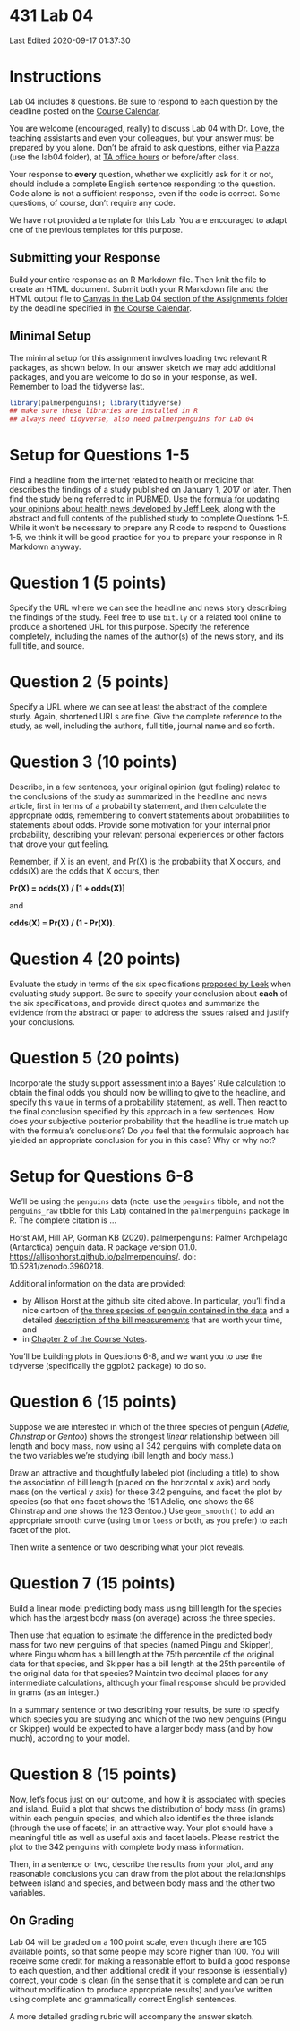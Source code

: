 431 Lab 04
================
Last Edited 2020-09-17 01:37:30

# Instructions

Lab 04 includes 8 questions. Be sure to respond to each question by the
deadline posted on the [Course
Calendar](https://thomaselove.github.io/431/calendar.html).

You are welcome (encouraged, really) to discuss Lab 04 with Dr. Love,
the teaching assistants and even your colleagues, but your answer must
be prepared by you alone. Don’t be afraid to ask questions, either via
[Piazza](https://piazza.com/case/fall2020/pqhs431) (use the lab04
folder), at [TA office
hours](https://thomaselove.github.io/431/contact.html) or before/after
class.

Your response to **every** question, whether we explicitly ask for it or
not, should include a complete English sentence responding to the
question. Code alone is not a sufficient response, even if the code is
correct. Some questions, of course, don’t require any code.

We have not provided a template for this Lab. You are encouraged to
adapt one of the previous templates for this purpose.

## Submitting your Response

Build your entire response as an R Markdown file. Then knit the file to
create an HTML document. Submit both your R Markdown file and the HTML
output file to [Canvas in the Lab 04 section of the Assignments
folder](https://canvas.case.edu) by the deadline specified in [the
Course Calendar](https://thomaselove.github.io/431/calendar.html).

## Minimal Setup

The minimal setup for this assignment involves loading two relevant R
packages, as shown below. In our answer sketch we may add additional
packages, and you are welcome to do so in your response, as well.
Remember to load the tidyverse last.

``` r
library(palmerpenguins); library(tidyverse)
## make sure these libraries are installed in R
## always need tidyverse, also need palmerpenguins for Lab 04
```

# Setup for Questions 1-5

Find a headline from the internet related to health or medicine that
describes the findings of a study published on January 1, 2017 or later.
Then find the study being referred to in PUBMED. Use the [formula for
updating your opinions about health news developed by Jeff
Leek](http://fivethirtyeight.com/features/a-formula-for-decoding-health-news/),
along with the abstract and full contents of the published study to
complete Questions 1-5. While it won’t be necessary to prepare any R
code to respond to Questions 1-5, we think it will be good practice for
you to prepare your response in R Markdown anyway.

# Question 1 (5 points)

Specify the URL where we can see the headline and news story describing
the findings of the study. Feel free to use `bit.ly` or a related tool
online to produce a shortened URL for this purpose. Specify the
reference completely, including the names of the author(s) of the news
story, and its full title, and source.

# Question 2 (5 points)

Specify a URL where we can see at least the abstract of the complete
study. Again, shortened URLs are fine. Give the complete reference to
the study, as well, including the authors, full title, journal name and
so forth.

# Question 3 (10 points)

Describe, in a few sentences, your original opinion (gut feeling)
related to the conclusions of the study as summarized in the headline
and news article, first in terms of a probability statement, and then
calculate the appropriate odds, remembering to convert statements about
probabilities to statements about odds. Provide some motivation for your
internal prior probability, describing your relevant personal
experiences or other factors that drove your gut feeling.

Remember, if X is an event, and Pr(X) is the probability that X occurs,
and odds(X) are the odds that X occurs, then

**Pr(X) = odds(X) / \[1 + odds(X)\]**

and

**odds(X) = Pr(X) / (1 - Pr(X))**.

# Question 4 (20 points)

Evaluate the study in terms of the six specifications [proposed by
Leek](http://fivethirtyeight.com/features/a-formula-for-decoding-health-news/)
when evaluating study support. Be sure to specify your conclusion about
**each** of the six specifications, and provide direct quotes and
summarize the evidence from the abstract or paper to address the issues
raised and justify your conclusions.

# Question 5 (20 points)

Incorporate the study support assessment into a Bayes’ Rule calculation
to obtain the final odds you should now be willing to give to the
headline, and specify this value in terms of a probability statement, as
well. Then react to the final conclusion specified by this approach in a
few sentences. How does your subjective posterior probability that the
headline is true match up with the formula’s conclusions? Do you feel
that the formulaic approach has yielded an appropriate conclusion for
you in this case? Why or why not?

# Setup for Questions 6-8

We’ll be using the `penguins` data (note: use the `penguins` tibble, and
not the `penguins_raw` tibble for this Lab) contained in the
`palmerpenguins` package in R. The complete citation is …

Horst AM, Hill AP, Gorman KB (2020). palmerpenguins: Palmer Archipelago
(Antarctica) penguin data. R package version 0.1.0.
<https://allisonhorst.github.io/palmerpenguins/>. doi:
10.5281/zenodo.3960218.

Additional information on the data are provided:

  - by Allison Horst at the github site cited above. In particular,
    you’ll find a nice cartoon of [the three species of penguin
    contained in the
    data](https://github.com/allisonhorst/palmerpenguins#meet-the-palmer-penguins)
    and a detailed [description of the bill
    measurements](https://github.com/allisonhorst/palmerpenguins#bill-dimensions)
    that are worth your time, and
  - in [Chapter 2 of the Course
    Notes](https://thomaselove.github.io/431-notes/looking-at-the-palmer-penguins.html).

You’ll be building plots in Questions 6-8, and we want you to use the
tidyverse (specifically the ggplot2 package) to do so.

# Question 6 (15 points)

Suppose we are interested in which of the three species of penguin
(*Adelie*, *Chinstrap* or *Gentoo*) shows the strongest *linear*
relationship between bill length and body mass, now using all 342
penguins with complete data on the two variables we’re studying (bill
length and body mass.)

Draw an attractive and thoughtfully labeled plot (including a title) to
show the association of bill length (placed on the horizontal x axis)
and body mass (on the vertical y axis) for these 342 penguins, and facet
the plot by species (so that one facet shows the 151 Adelie, one shows
the 68 Chinstrap and one shows the 123 Gentoo.) Use `geom_smooth()` to
add an appropriate smooth curve (using `lm` or `loess` or both, as you
prefer) to each facet of the plot.

Then write a sentence or two describing what your plot reveals.

# Question 7 (15 points)

Build a linear model predicting body mass using bill length for the
species which has the largest body mass (on average) across the three
species.

Then use that equation to estimate the difference in the predicted body
mass for two new penguins of that species (named Pingu and Skipper),
where Pingu whom has a bill length at the 75th percentile of the
original data for that species, and Skipper has a bill length at the
25th percentile of the original data for that species? Maintain two
decimal places for any intermediate calculations, although your final
response should be provided in grams (as an integer.)

In a summary sentence or two describing your results, be sure to specify
which species you are studying and which of the two new penguins (Pingu
or Skipper) would be expected to have a larger body mass (and by how
much), according to your model.

# Question 8 (15 points)

Now, let’s focus just on our outcome, and how it is associated with
species and island. Build a plot that shows the distribution of body
mass (in grams) within each penguin species, and which also identifies
the three islands (through the use of facets) in an attractive way. Your
plot should have a meaningful title as well as useful axis and facet
labels. Please restrict the plot to the 342 penguins with complete body
mass information.

Then, in a sentence or two, describe the results from your plot, and any
reasonable conclusions you can draw from the plot about the
relationships between island and species, and between body mass and the
other two variables.

## On Grading

Lab 04 will be graded on a 100 point scale, even though there are 105
available points, so that some people may score higher than 100. You
will receive some credit for making a reasonable effort to build a good
response to each question, and then additional credit if your response
is (essentially) correct, your code is clean (in the sense that it is
complete and can be run without modification to produce appropriate
results) and you’ve written using complete and grammatically correct
English sentences.

A more detailed grading rubric will accompany the answer sketch.
